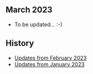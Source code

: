 ## March 2023

- To be updated... :-)

## History

- [Updates from February 2023](2023-02.md)
- [Updates from January 2023](2023-01.md)
